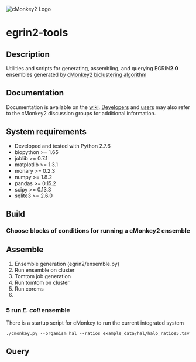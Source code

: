 ![cMonkey2 Logo](https://github.com/scalefreegan/egrin2-tools/blob/master/egrin2_logo_80px.png "EGRIN2.0 Logo")

# egrin2-tools 

## Description

Utilities and scripts for generating, assembling, and querying EGRIN**2.0** ensembles generated by [cMonkey2 biclustering algorithm](https://github.com/baliga-lab/cmonkey2/)

## Documentation

Documentation is available on the [wiki](https://github.com/baliga-lab/cmonkey2/wiki). [Developers](https://groups.google.com/d/forum/cmonkey-dev) and [users](https://groups.google.com/d/forum/cmonkey-users) may also refer to the cMonkey2 discussion groups for additional information. 

## System requirements

* Developed and tested with Python 2.7.6
* biopython >= 1.65
* joblib >= 0.7.1
* matplotlib >= 1.3.1
* monary >= 0.2.3
* numpy >= 1.8.2
* pandas >= 0.15.2
* scipy >= 0.13.3
* sqlite3 >= 2.6.0

## Build

### Choose blocks of conditions for running a cMonkey2 ensemble

## Assemble

1. Ensemble generation (egrin2/ensemble.py)
2. Run ensemble on cluster
3. Tomtom job generation
4. Run tomtom on cluster
5. Run corems
6. 

### 5 run *E. coli* ensemble

There is a startup script for cMonkey to run the current integrated
system

    ./cmonkey.py --organism hal --ratios example_data/hal/halo_ratios5.tsv


## Query







